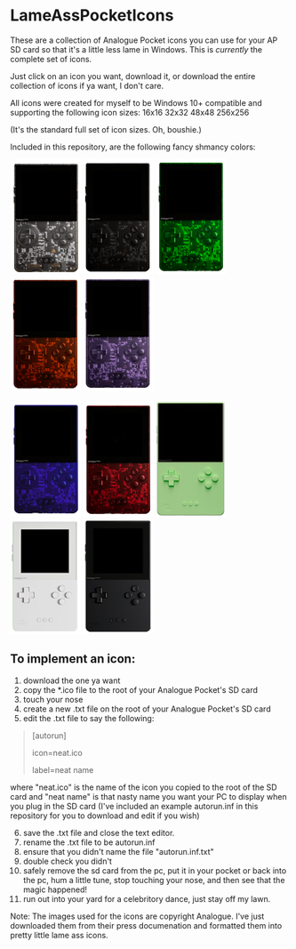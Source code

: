 # LameAssPocketIcons
These are a collection of Analogue Pocket icons you can use for your AP SD card so that it's a little less lame in Windows. This is _currently_ the complete set of icons.

Just click on an icon you want, download it, or download the entire collection of icons if ya want, I don't care. 

All icons were created for myself to be Windows 10+ compatible and supporting the following icon sizes:
16x16
32x32
48x48
256x256

(It's the standard full set of icon sizes. Oh, boushie.)

Included in this repository, are the following fancy shmancy colors:

![clear](/images/clear.png) ![smoke](/images/smoke.png) ![green](/images/green.png) ![orange](/images/orange.png) ![purple](/images/purple.png)

![blue](/images/blue.png) ![red](/images/red.png) ![glow](/images/glow.png) ![white](/images/white.png) ![black](/images/black.png)

## To implement an icon:
1. download the one ya want
2. copy the *.ico file to the root of your Analogue Pocket's SD card
3. touch your nose
4. create a new .txt file on the root of your Analogue Pocket's SD card
5. edit the .txt file to say the following:

>[autorun]
>
>icon=neat.ico
>
>label=neat name

where "neat.ico" is the name of the icon you copied to the root of the SD card and "neat name" is that nasty name you want your PC to display when you plug in the SD card
(I've included an example autorun.inf in this repository for you to download and edit if you wish)

6. save the .txt file and close the text editor.
7. rename the .txt file to be
   autorun.inf
8. ensure that you didn't name the file "autorun.inf.txt"
9. double check you didn't
10. safely remove the sd card from the pc, put it in your pocket or back into the pc, hum a little tune, stop touching your nose, and then see that the magic happened!
11. run out into your yard for a celebritory dance, just stay off my lawn.


Note: The images used for the icons are copyright Analogue. I've just downloaded them from their press documenation and formatted them into pretty little lame ass icons.
